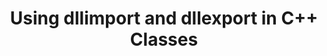 ---
title: "Using dllimport and dllexport in C++ Classes"
ms.date: "07/06/2019"
helpviewer_keywords: ["import module [C++]", "modules [C++], import"]
ms.description: Use the import statement to access types and functions defined in the specified module.
---